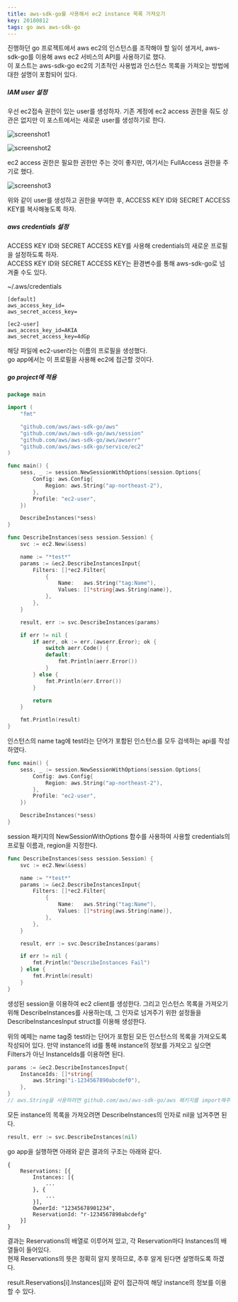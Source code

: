 ```yaml
---
title: aws-sdk-go를 사용해서 ec2 instance 목록 가져오기
key: 20180812
tags: go aws aws-sdk-go
---
```


<!--more-->

진행하던 go 프로젝트에서 aws ec2의 인스턴스를 조작해야 할 일이 생겨서, aws-sdk-go를 이용해 aws ec2 서비스의 API를 사용하기로 했다.  
이 포스트는 aws-sdk-go ec2의 기초적인 사용법과 인스턴스 목록을 가져오는 방법에 대한 설명이 포함되어 있다.

##### IAM user 설정
우선 ec2접속 권한이 있는 user를 생성하자.
기존 계정에 ec2 access 권한을 줘도 상관은 없지만 이 포스트에서는 새로운 user를 생성하기로 한다.

![screenshot1](/assets/images/2018-08-12/screenshot1.png)

![screenshot2](/assets/images/2018-08-12/screenshot2.png)

ec2 access 권한은 필요한 권한만 주는 것이 좋지만, 여기서는 FullAccess 권한을 주기로 했다.

![screenshot3](/assets/images/2018-08-12/screenshot3.png)

위와 같이 user를 생성하고 권한을 부여한 후, ACCESS KEY ID와 SECRET ACCESS KEY를 복사해놓도록 하자.

##### aws credentials 설정
ACCESS KEY ID와 SECRET ACCESS KEY를 사용해 credentials의 새로운 프로필을 설정하도록 하자.  
ACCESS KEY ID와 SECRET ACCESS KEY는 환경변수를 통해 aws-sdk-go로 넘겨줄 수도 있다.

~/.aws/credentials


````
[default]
aws_access_key_id=
aws_secret_access_key=

[ec2-user]
aws_access_key_id=AKIA
aws_secret_access_key=4dGp
````


해당 파일에 ec2-user라는 이름의 프로필을 생성했다.  
go app에서는 이 프로필을 사용해 ec2에 접근할 것이다.


##### go project에 적용


````go
package main

import (
    "fmt"

    "github.com/aws/aws-sdk-go/aws"
    "github.com/aws/aws-sdk-go/aws/session"
    "github.com/aws/aws-sdk-go/aws/awserr"
    "github.com/aws/aws-sdk-go/service/ec2"
)

func main() {
    sess, _ := session.NewSessionWithOptions(session.Options{
        Config: aws.Config{
            Region: aws.String("ap-northeast-2"),
        },
        Profile: "ec2-user",
    })

    DescribeInstances(*sess)
}

func DescribeInstances(sess session.Session) {
    svc := ec2.New(&sess)

    name := "*test*"
    params := &ec2.DescribeInstancesInput{
        Filters: []*ec2.Filter{
            {
                Name:   aws.String("tag:Name"),
                Values: []*string{aws.String(name)},
            },
        },
    }

    result, err := svc.DescribeInstances(params)

    if err != nil {
        if aerr, ok := err.(awserr.Error); ok {
            switch aerr.Code() {
            default:
                fmt.Println(aerr.Error())
            }
        } else {
            fmt.Println(err.Error())
        }

        return
    }

    fmt.Println(result)
}
````


인스턴스의 name tag에 test라는 단어가 포함된 인스턴스를 모두 검색하는 api를 작성하였다.


````go
func main() {
    sess, _ := session.NewSessionWithOptions(session.Options{
        Config: aws.Config{
            Region: aws.String("ap-northeast-2"),
        },
        Profile: "ec2-user",
    })

    DescribeInstances(*sess)
}
````


session 패키지의 NewSessionWithOptions 함수를 사용하여 사용할 credentials의 프로필 이름과, region을 지정한다.


````go
func DescribeInstances(sess session.Session) {
    svc := ec2.New(&sess)

    name := "*test*"
    params := &ec2.DescribeInstancesInput{
        Filters: []*ec2.Filter{
            {
                Name:   aws.String("tag:Name"),
                Values: []*string{aws.String(name)},
            },
        },
    }

    result, err := svc.DescribeInstances(params)

    if err != nil {
        fmt.Println("DescribeInstances Fail")
    } else {
        fmt.Println(result)
    }
}
````


생성된 session을 이용하여 ec2 client를 생성한다.
그리고 인스턴스 목록을 가져오기 위해 DescribeInstances를 사용하는데, 그 인자로 넘겨주기 위한 설정들을 DescribeInstancesInput struct를 이용해 생성한다.

위의 예제는 name tag중 test라는 단어가 포함된 모든 인스턴스의 목록을 가져오도록 작성되어 있다.
만약 instance의 id를 통해 instance의 정보를 가져오고 싶으면 Filters가 아닌 InstanceIds를 이용하면 된다.


````go
params := &ec2.DescribeInstancesInput{
    InstanceIds: []*string{
        aws.String("i-1234567890abcdef0"),
    },
}
// aws.String을 사용하려면 github.com/aws/aws-sdk-go/aws 패키지를 import해주어야 한다.
````


모든 instance의 목록을 가져오려면 DescribeInstances의 인자로 nil을 넘겨주면 된다.


````go
result, err := svc.DescribeInstances(nil)
````


go app을 실행하면 아래와 같은 결과의 구조는 아래와 같다.


````
{
    Reservations: [{
        Instances: [{
            ...
        }, {
            ...
        }],
        OwnerId: "12345678901234",
        ReservationId: "r-1234567890abcdefg"
    }]
}
````


결과는 Reservations의 배열로 이루어져 있고, 각 Reservation마다 Instances의 배열들이 들어있다.  
현재 Reservations의 뜻은 정확히 알지 못하므로, 추후 알게 된다면 설명하도록 하겠다.

result.Reservations[i].Instances[j]와 같이 접근하여 해당 instance의 정보를 이용할 수 있다.
